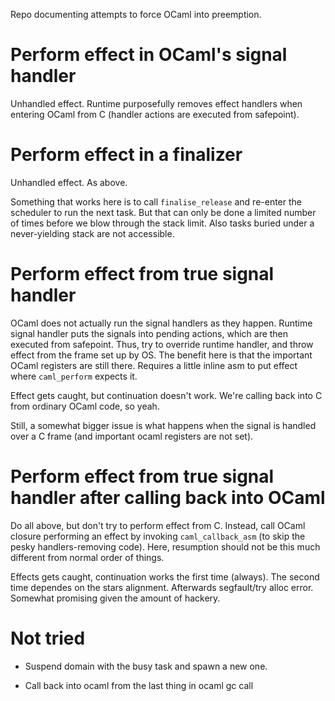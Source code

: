 Repo documenting attempts to force OCaml into preemption. 

# Perform effect in OCaml's signal handler

Unhandled effect. Runtime purposefully removes effect handlers when entering OCaml from C (handler actions are executed from safepoint). 

# Perform effect in a finalizer

Unhandled effect. As above. 

Something that works here is to call `finalise_release` and re-enter the scheduler to run the next task. But that can only be done a limited number of times before we blow through the stack limit. Also tasks buried under a never-yielding stack are not accessible. 

# Perform effect from true signal handler

OCaml does not actually run the signal handlers as they happen. Runtime signal handler puts the signals into pending actions, which are then executed from safepoint. Thus, try to override runtime handler, and throw effect from the frame set up by OS. The benefit here is that the important OCaml registers are still there. Requires a little inline asm to put effect where `caml_perform` expects it. 

Effect gets caught, but continuation doesn't work. We're calling back into C from ordinary OCaml code, so yeah. 

Still, a somewhat bigger issue is what happens when the signal is handled over a C frame (and important ocaml registers are not set).

# Perform effect from true signal handler after calling back into OCaml

Do all above, but don't try to perform effect from C. Instead, call OCaml closure performing an effect by invoking `caml_callback_asm` (to skip the pesky handlers-removing code). Here, resumption should not be this much different from normal order of things.

Effects gets caught, continuation works the first time (always). The second time dependes on the stars alignment. Afterwards segfault/try alloc error. Somewhat promising given the amount of hackery.  

# Not tried

* Suspend domain with the busy task and spawn a new one. 
  
* Call back into ocaml from the last thing in ocaml gc call